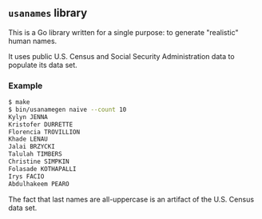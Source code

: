## `usanames` library

This is a Go library written for a single purpose: to generate "realistic"
human names.

It uses public U.S. Census and Social Security Administration data to populate
its data set.

### Example

```bash
$ make
$ bin/usanamegen naive --count 10
Kylyn JENNA
Kristofer DURRETTE
Florencia TROVILLION
Khade LENAU
Jalai BRZYCKI
Talulah TIMBERS
Christine SIMPKIN
Folasade KOTHAPALLI
Irys FACIO
Abdulhakeem PEARO
```

The fact that last names are all-uppercase is an artifact of the U.S. Census
data set.
